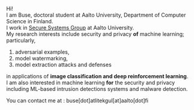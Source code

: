 Hi! \
I am Buse, doctoral student at Aalto University, Department of Computer Science in Finland. <br /> 
I work in [Secure Systems Group](https://ssg.aalto.fi/) at Aalto University. <br />
My research interests include security and privacy **of** machine learning; particularly, 
1. adversarial examples,
2. model watermarking,
3. model extraction attacks and defenses

in applications of **image classification and deep reinforcement learning**. <br />
I am also interested in machine learning **for** the security and privacy including ML-based intrusion detections systems and malware detection. 

You can contact me at : buse[dot]atlitekgul[at]aalto[dot]fi <br />

